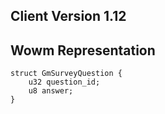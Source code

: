 ## Client Version 1.12

## Wowm Representation
```rust,ignore
struct GmSurveyQuestion {
    u32 question_id;    
    u8 answer;    
}

```
